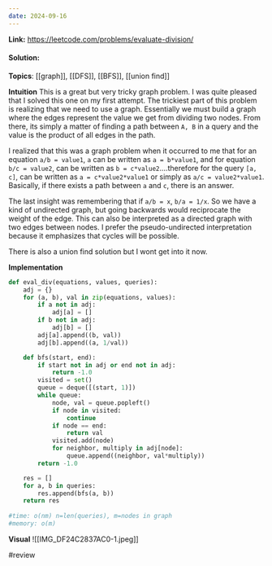 ```yaml
---
date: 2024-09-16
---
```

**Link:** https://leetcode.com/problems/evaluate-division/
#### Solution:

**Topics**: [[graph]], [[DFS]], [[BFS]], [[union find]]

**Intuition**
This is a great but very tricky graph problem. I was quite pleased that I solved this one on my first attempt. The trickiest part of this problem is realizing that we need to use a graph. Essentially we must build a graph where the edges represent the value we get from dividing two nodes. From there, its simply a matter of  finding  a path between `A, B` in a query and the value is the product of all edges in the path. 

I realized that this was a graph problem when it occurred to me that for an equation `a/b = value1`,  `a` can be written as `a = b*value1`, and for equation `b/c = value2`, can be written as `b = c*value2`....therefore for the query `[a, c]`, can be written as `a = c*value2*value1` or simply as `a/c = value2*value1`. Basically, if there exists a path between `a` and `c`, there is an answer. 

The last insight was remembering that if `a/b = x`, `b/a = 1/x`. So we have a kind of undirected graph, but going backwards would reciprocate the weight of the edge. This can also be interpreted as a directed graph with two edges between nodes. I prefer the pseudo-undirected interpretation because it emphasizes that cycles will be possible. 

There is also a union find solution but I wont get into it now. 

**Implementation**
```python
def eval_div(equations, values, queries):
	adj = {}
	for (a, b), val in zip(equations, values):
		if a not in adj:
			adj[a] = []
		if b not in adj:
			adj[b] = []
		adj[a].append((b, val))
		adj[b].append((a, 1/val))

	def bfs(start, end):
		if start not in adj or end not in adj:
			return -1.0
		visited = set()
		queue = deque([(start, 1)])
		while queue:
			node, val = queue.popleft()
			if node in visited:
				continue
			if node == end:
				return val
			visited.add(node)
			for neighbor, multiply in adj[node]:
				queue.append((neighbor, val*multiply))
		return -1.0

	res = []
	for a, b in queries:
		res.append(bfs(a, b))
	return res
				
#time: o(nm) n=len(queries), m=nodes in graph 
#memory: o(m)
```

**Visual** 
![[IMG_DF24C2837AC0-1.jpeg]]

#review 



